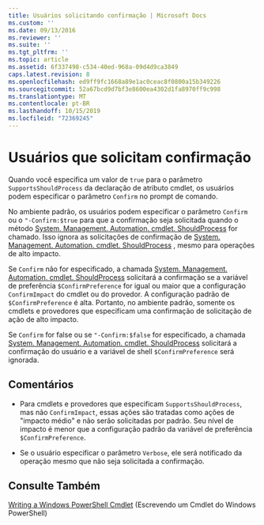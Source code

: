 ```yaml
---
title: Usuários solicitando confirmação | Microsoft Docs
ms.custom: ''
ms.date: 09/13/2016
ms.reviewer: ''
ms.suite: ''
ms.tgt_pltfrm: ''
ms.topic: article
ms.assetid: 6f337498-c534-40ed-968a-09d4d9ca3849
caps.latest.revision: 8
ms.openlocfilehash: ed9ff9fc1668a89e1ac0ceac8f0800a15b349226
ms.sourcegitcommit: 52a67bcd9d7bf3e8600ea4302d1fa8970ff9c998
ms.translationtype: MT
ms.contentlocale: pt-BR
ms.lasthandoff: 10/15/2019
ms.locfileid: "72369245"
---
```

# <a name="users-requesting-confirmation"></a>Usuários que solicitam confirmação

Quando você especifica um valor de `true` para o parâmetro `SupportsShouldProcess` da declaração de atributo cmdlet, os usuários podem especificar o parâmetro `Confirm` no prompt de comando.

No ambiente padrão, os usuários podem especificar o parâmetro `Confirm` ou o `"-Confirm:$true` para que a confirmação seja solicitada quando o método [System. Management. Automation. cmdlet. ShouldProcess](/dotnet/api/System.Management.Automation.Cmdlet.ShouldProcess) for chamado. Isso ignora as solicitações de confirmação de [System. Management. Automation. cmdlet. ShouldProcess](/dotnet/api/System.Management.Automation.Cmdlet.ShouldProcess) , mesmo para operações de alto impacto.

Se `Confirm` não for especificado, a chamada [System. Management. Automation. cmdlet. ShouldProcess](/dotnet/api/System.Management.Automation.Cmdlet.ShouldProcess) solicitará a confirmação se a variável de preferência `$ConfirmPreference` for igual ou maior que a configuração `ConfirmImpact` do cmdlet ou do provedor. A configuração padrão de `$ConfirmPreference` é alta. Portanto, no ambiente padrão, somente os cmdlets e provedores que especificam uma confirmação de solicitação de ação de alto impacto.

Se `Confirm` for false ou se `"-Confirm:$false` for especificado, a chamada [System. Management. Automation. cmdlet. ShouldProcess](/dotnet/api/System.Management.Automation.Cmdlet.ShouldProcess) solicitará a confirmação do usuário e a variável de shell `$ConfirmPreference` será ignorada.

## <a name="remarks"></a>Comentários

- Para cmdlets e provedores que especificam `SupportsShouldProcess`, mas não `ConfirmImpact`, essas ações são tratadas como ações de "impacto médio" e não serão solicitadas por padrão. Seu nível de impacto é menor que a configuração padrão da variável de preferência `$ConfirmPreference`.

- Se o usuário especificar o parâmetro `Verbose`, ele será notificado da operação mesmo que não seja solicitada a confirmação.

## <a name="see-also"></a>Consulte Também

[Writing a Windows PowerShell Cmdlet](./writing-a-windows-powershell-cmdlet.md) (Escrevendo um Cmdlet do Windows PowerShell)
